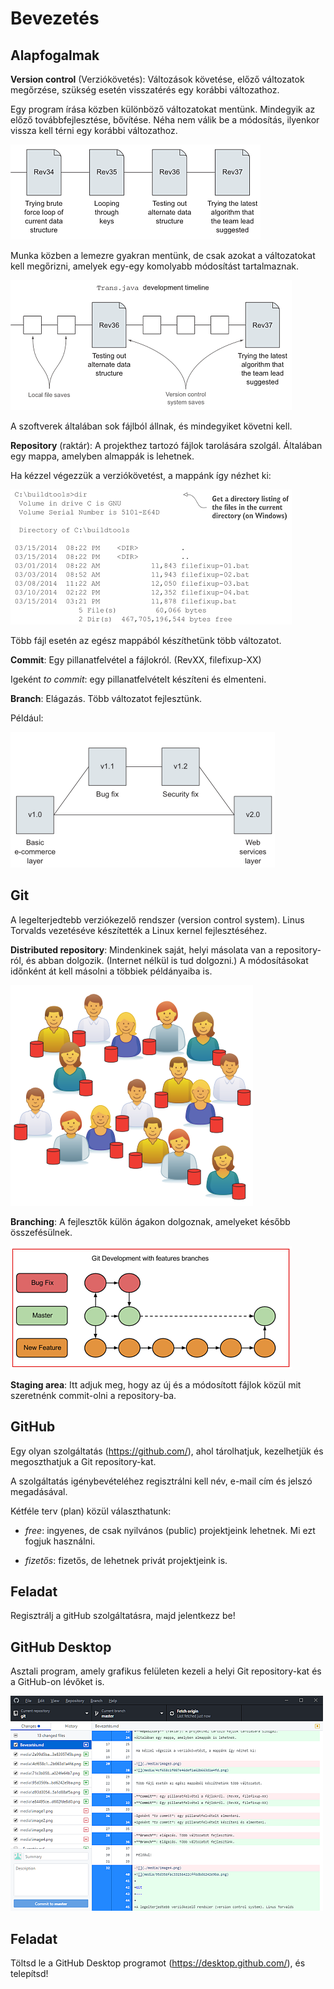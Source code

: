 Bevezetés
=========

Alapfogalmak
------------

**Version control** (Verziókövetés): Változások követése, előző változatok
megőrzése, szükség esetén visszatérés egy korábbi változathoz.

Egy program írása közben különböző változatokat mentünk. Mindegyik az előző
továbbfejlesztése, bővítése. Néha nem válik be a módosítás, ilyenkor vissza kell
térni egy korábbi változathoz.

![](media/e84495ce9af5ef7d48bb24d602fde8d0.png)

Munka közben a lemezre gyakran mentünk, de csak azokat a változatokat kell
megőrizni, amelyek egy-egy komolyabb módosítást tartalmaznak.

![](media/2a99d5ba6344b7e4e81d7a3e8395745b.png)

A szoftverek általában sok fájlból állnak, és mindegyiket követni kell.

**Repository** (raktár): A projekthez tartozó fájlok tarolására szolgál.
Általában egy mappa, amelyben almappák is lehetnek.

Ha kézzel végezzük a verziókövetést, a mappánk így nézhet ki:

![](media/4cf658c1f087e46def1a62b663d1a4fd.png)

Több fájl esetén az egész mappából készíthetünk több változatot.

**Commit**: Egy pillanatfelvétel a fájlokról. (RevXX, filefixup-XX)

Igeként *to commit*: egy pillanatfelvételt készíteni és elmenteni.

**Branch**: Elágazás. Több változatot fejlesztünk.

Például:

![](media/95d356fac33156422cff6dbd6242e9ba.png)

Git
---

A legelterjedtebb verziókezelő rendszer (version control system). Linus Torvalds
vezetéséve készítették a Linux kernel fejlesztéséhez.

**Distributed repository**: Mindenkinek saját, helyi másolata van a
repository-ról, és abban dolgozik. (Internet nélkül is tud dolgozni.) A
módosításokat időnként át kell másolni a többiek példányaiba is.

![](media/71c3b058736c744bec5438a024fe64b7.png)

**Branching**: A fejlesztők külön ágakon dolgoznak, amelyeket később
összefésülnek.

![](media/d93d30541d37f86b7ad38b5a1d88af5a.png)

**Staging area**: Itt adjuk meg, hogy az új és a módosított fájlok közül mit
szeretnénk commit-olni a repository-ba.

GitHub
------

Egy olyan szolgáltatás (<https://github.com/>), ahol tárolhatjuk, kezelhetjük és
megoszthatjuk a Git repository-kat.

A szolgáltatás igénybevételéhez regisztrálni kell név, e-mail cím és jelszó
megadásával.

Kétféle terv (plan) közül választhatunk:

-   *free*: ingyenes, de csak nyilvános (public) projektjeink lehetnek. Mi ezt
    fogjuk használni.

-   *fizetős*: fizetős, de lehetnek privát projektjeink is.

Feladat
-------

Regisztrálj a gitHub szolgáltatásra, majd jelentkezz be!

GitHub Desktop
--------------

Asztali program, amely grafikus felületen kezeli a helyi Git repository-kat és a
GitHub-on lévőket is.

![](media/c53e08195965ab21a3e67eb972d07398.png)

Feladat
-------

Töltsd le a GitHub Desktop programot (https://desktop.github.com/), és
telepítsd!

